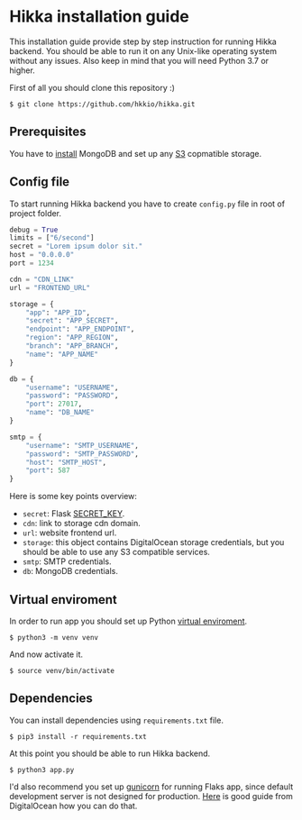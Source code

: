 # Hikka installation guide

This installation guide provide step by step instruction for running Hikka backend. You should be able to run it on any Unix-like operating system without any issues. Also keep in mind that you will need Python 3.7 or higher.

First of all you should clone this repository :)

```
$ git clone https://github.com/hkkio/hikka.git
```

## Prerequisites

You have to [install]((https://www.digitalocean.com/community/tutorials/how-to-install-mongodb-on-ubuntu-18-04)) MongoDB and set up any [S3](https://en.wikipedia.org/wiki/Amazon_S3) copmatible storage.


## Config file

To start running Hikka backend you have to create `config.py` file in root of project folder.

```python
debug = True
limits = ["6/second"]
secret = "Lorem ipsum dolor sit."
host = "0.0.0.0"
port = 1234

cdn = "CDN_LINK"
url = "FRONTEND_URL"

storage = {
    "app": "APP_ID",
    "secret": "APP_SECRET",
    "endpoint": "APP_ENDPOINT",
    "region": "APP_REGION",
    "branch": "APP_BRANCH",
    "name": "APP_NAME"
}

db = {
    "username": "USERNAME",
    "password": "PASSWORD",
    "port": 27017,
    "name": "DB_NAME"
}

smtp = {
    "username": "SMTP_USERNAME",
    "password": "SMTP_PASSWORD",
    "host": "SMTP_HOST",
    "port": 587
}
```

Here is some key points overview:

- `secret`: Flask [SECRET_KEY](https://stackoverflow.com/a/22463969/9217774).
- `cdn`: link to storage cdn domain.
- `url`: website frontend url.
- `storage`: this object contains DigitalOcean storage credentials, but you should be able to use any S3 compatible services.
- `smtp`: SMTP credentials.
- `db`: MongoDB credentials.

## Virtual enviroment

In order to run app you should set up Python [virtual enviroment](https://docs.python.org/3/tutorial/venv.html).

```
$ python3 -m venv venv
```

And now activate it.

```
$ source venv/bin/activate
```

## Dependencies

You can install dependencies using `requirements.txt` file.

```
$ pip3 install -r requirements.txt
```

At this point you should be able to run Hikka backend.

```
$ python3 app.py
```

I'd also recommend you set up [gunicorn](https://gunicorn.org) for running Flaks app, since default development server is not designed for production. [Here](https://www.digitalocean.com/community/tutorials/how-to-serve-flask-applications-with-gunicorn-and-nginx-on-ubuntu-18-04) is good guide from DigitalOcean how you can do that.

